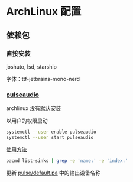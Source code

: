 # ArchLinux 配置

## 依赖包

### 直接安装

joshuto, lsd, starship

字体：ttf-jetbrains-mono-nerd

### [pulseaudio](https://archlinux.org/packages/?name=pulseaudio)

archlinux 没有默认安装

以用户的权限启动

```sh
systemctl --user enable pulseaudio
systemctl --user start pulseaudio
```

[使用方法](https://wiki.archlinux.org/title/PulseAudio/Examples)

```sh
pacmd list-sinks | grep -e 'name:' -e 'index:'
```

更新 [pulse/default.pa](/pulse/default.pa) 中的输出设备名称
